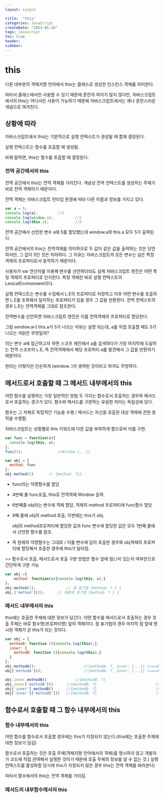 ```yaml
---
layout: single 

title:  "this"  
categories: JavaScript
createDate: "2023-01-16"
tags: javascript
toc: true
header:
sidebar: 
---
```


# this

다른 대부분의 객체지향 언어에서 this는 클래스로 생성한 인스턴스 객체를 의미한다.

따라서 클래스에서만 사용할 수 있기 때문에 혼란의 여지가 많지 않다만, 자바스크립트에서의 this는 어디서든 사용이 가능하기 때문에 자바스크립트에서는 꽤나 혼란스러운 개념으로 여겨진다.

## 상황에 따라

자바스크립트에서 this는 기본적으로 실행 컨텍스트가 생성될 때 함께 결정된다.

실행 컨텍스트는 함수를 호출할 때 생성됨.

바꿔 말하면, this는 함수를 호출할 때 결정된다.

### 전역 공간에서의 this

전역 공간에서 this는 전역 객체를 가리킨다. 개념상 전역 컨텍스트를 생성하는 주체가 바로 전역 객체이기 때문이다.

전역 객체는 자바스크립트 런타임 환경에 따라 다른 이름과 정보를 가지고 있다.

```js
var a = 5;
console.log(a);			//5
console.log(window.a);			//5
console.log(this.a);			//5
```

전역 공간에서 선언한 변수 a에 5를 할당했는데 window.a와 this.a 모두 5가 출력된다.

전역 공간에서의 this는 전역객체를 의미하므로 두 값이 같은 값을 출력하는 것은 당연하지만, 그 값이 5인 것은 의아하다. 그 이유는 자바스크립트의  모든 변수는 실은 특정 객체의 프로퍼티로서 동작하기 때문이다.

사용자가 var 연산자를 이용해 변수를 선언하더라도 실제 자바스크립트 엔진은 어떤 특정 객체의 프로퍼티로 인식한다. 특정 객체란 바로 실행 컨텍스트의 LexicalEnvironment이다.

실행 컨텍스트는 변수를 수집해서 L.E의 프로퍼티로 저장하고 이후 어떤 변수를 호출하면 L.E를 조회해서 일치하는 프로퍼티가 있을 경우 그 값을 반환한다. 전역 컨텍스트의 경우 L.E는 전역객체를 그대로 참조한다.

전역변수를 선언하면 자바스크립트 엔진은 이를 전역객체의 프로퍼티로 할당한다.

그럼 window.a나 this.a가 5가 나오는 이유는 설명 되는데, a를 직접 호출할 때도 5가 나오는 까닭은 무엇일까?

이는 변수 a에 접근하고자 하면 스코프 체인에서 a를 검색하다가 가장 마지막에 도달하는 전역 스코프의 L.E, 즉 전역객체에서 해당 프로퍼티 a를 발견해서 그 값을 반환하기 때문이다.

원리는 이렇지만 단순하게 (window. )이 생략된 것이라고 여겨도 무방하다.

## 메서드로서 호출할 때 그 메서드 내부에서의 this

어떤 함수를 실행하는 가장 일반적인 방법 두 가지는 함수로서 호출하는 경우와 메서드로서 호출하는 경구가 있다. 함수와 메서드를 구분하는 유일한 차이는 독립성에 있다.

함수는 그 자체로 독립적인 기능을 수행 / 메서드는 자신을 호출한 대상 객체에 관한 동작을 수행함.

자바스크립트는 상황별로 this 키워드에 다른 값을 부여하게 함으로써 이를 구현.

```js
var func = function(x){
  console.log(this, x);
};
func(1);				//Window {...}1

var obj = {
  method: func
};
obj.method(2)		// {method: f}2
```

- func라는 익명함수를 할당

- 4번째 줄 func호출, this로 전역객체 Window 출력.

- 6번째줄 obj라는 변수에 객체 할당, 객체의 method 프로퍼티에 func함수 할당

- 9째 줄에 obj의 method 호출, 이번에는 this가 obj.

  obj의  method프로퍼티에 할당한 값과 func 변수에 할당한 값은 모두 1번째 줄에서 선언한 함수를 참조.

- 즉 원래의 익명함수는 그대로 / 이를  변수에 담아 호출한 경우와 obj객체의 프로퍼티에 할당해서 호출한 경우에 this가 달라짐.

=> 함수로서 호출, 메서드로서 호출 구분 방법은 함수 앞에 점(.)이 있는지 여부만으로 간단하게 구분 가능

```js
var obj ={
	method: function(x){console.log(this, x);}  
};
obj.method(1);				// 점 표기법 {method: f } 1
obj.['method'](2);		// 대괄호 표기법 {method: f } 2
```

### 메서드 내부에서의 this

this에는 호출한 주체에 대한 정보가 담긴다. 어떤 함수를 메서드로서 호출하는 경우 호출 주체는 바로 함수명(프로퍼티명) 앞의 객체이다. 점 표기법의 경우 마지막 점 앞에 명시된 객체가 곧 this가 되는 것이다.

```js
var obj = {
  methodA: function (){console.log(this);},
  inner: {
    methodB: function (){console.log(this);}
  }
};
obj.methodA();						//{methodA: f, inner: {...}} (===obj)
obj['methodA']();					//{methodA: f, inner: {...}} (===obj)

obj.inner.methodB()				//{methodB: f}							 (===obj.inner)
obj.inner['methodB']()		//{methodB: f}							 (===obj.inner)
obj['inner'].methodB()		//{methodB: f}							 (===obj.inner)
obj['inner']['methodB']()	//{methodB: f}							 (===obj.inner)
```



## 함수로서 호출할 때 그 함수 내부에서의 this

### 함수 내부에서의 this

어떤 함수를 함수로서 호출할 경우에는 this가 지정되지 않는다.(this에는 호출한 주체에 대한 정보가 담김)

함수로서 호출하는 것은 호출 주체(객체지향 언어에서의 객체)를 명시하지 않고 개발자가 코드에 직접 관여해서 실행한 것이기 때문에 호출 주체의 정보를 알 수 없는 것.( 실행 컨텍스트를 활성화할 당시에 this가 지정되지 않은 경우 this는 전역 객체를 바라본다)

따라서 함수에서의 this는 전역 객체를 가리킴.

### 메서드의 내부함수에서의 this


